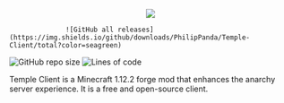 <p align="center">
  <img src="https://github.com/PhilipPanda/Temple-Client/blob/main/github/images/logo.png">
</p>

                  ![GitHub all releases](https://img.shields.io/github/downloads/PhilipPanda/Temple-Client/total?color=seagreen)
![GitHub repo size](https://img.shields.io/github/repo-size/PhilipPanda/Temple-Client)
![Lines of code](https://img.shields.io/tokei/lines/github/PhilipPanda/Temple-Client?color=lightcoral&label=lines%20of%20code)

Temple Client is a Minecraft 1.12.2 forge mod that enhances the anarchy server experience. 
It is a free and open-source client.


